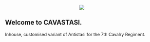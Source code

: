 <p align="center">
    <img src="https://i.imgur.com/Vhpxy27.jpg" >
</p>

## Welcome to CAVASTASI.
Inhouse, customised variant of Antistasi for the 7th Cavalry Regiment.
